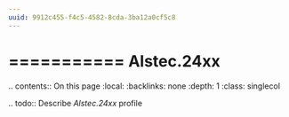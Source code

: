 ```yaml
---
uuid: 9912c455-f4c5-4582-8cda-3ba12a0cf5c8
---
```



===========
Alstec.24xx
===========

.. contents:: On this page
    :local:
    :backlinks: none
    :depth: 1
    :class: singlecol

.. todo::
    Describe *Alstec.24xx* profile

